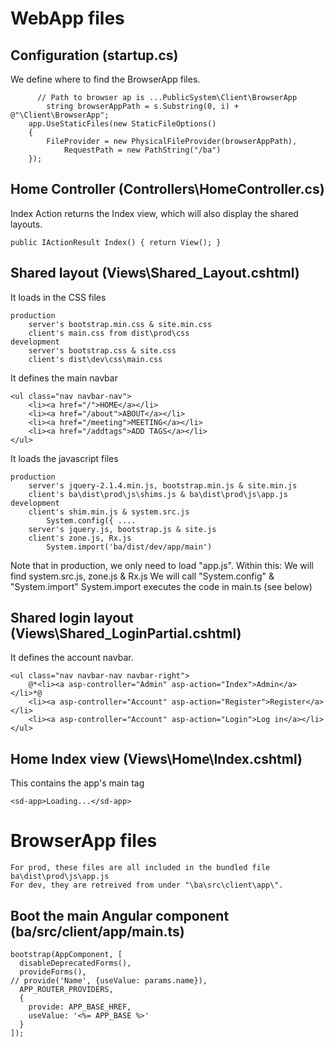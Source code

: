# WebApp files

## Configuration (startup.cs)

We define where to find the BrowserApp files.
```
	  // Path to browser ap is ...PublicSystem\Client\BrowserApp
		string browserAppPath = s.Substring(0, i) + @"\Client\BrowserApp"; 
	app.UseStaticFiles(new StaticFileOptions()
	{
		FileProvider = new PhysicalFileProvider(browserAppPath),
			RequestPath = new PathString("/ba")
	});
```

## Home Controller (Controllers\HomeController.cs)

Index Action returns the Index view, which will also display the shared layouts.

	public IActionResult Index() { return View(); }
	
## Shared layout (Views\Shared\_Layout.cshtml)

It loads in the CSS files

	production
		server's bootstrap.min.css & site.min.css
		client's main.css from dist\prod\css
	development
		server's bootstrap.css & site.css
		client's dist\dev\css\main.css
		
It defines the main navbar

```
<ul class="nav navbar-nav">
	<li><a href="/">HOME</a></li>
	<li><a href="/about">ABOUT</a></li>
	<li><a href="/meeting">MEETING</a></li>
	<li><a href="/addtags">ADD TAGS</a></li>
</ul>
```
	
It loads the javascript files

	production
		server's jquery-2.1.4.min.js, bootstrap.min.js & site.min.js 
		client's ba\dist\prod\js\shims.js & ba\dist\prod\js\app.js
	development
		client's shim.min.js & system.src.js
			System.config({ ....
		server's jquery.js, bootstrap.js & site.js
		client's zone.js, Rx.js
			System.import('ba/dist/dev/app/main')
			
Note that in production, we only need to load "app.js". Within this:
	We will find system.src.js, zone.js & Rx.js
	We will call "System.config" & "System.import"
	System.import executes the code in main.ts (see below)
					 
		
## Shared login layout (Views\Shared\_LoginPartial.cshtml)

It defines the account navbar.
```
<ul class="nav navbar-nav navbar-right">
	@*<li><a asp-controller="Admin" asp-action="Index">Admin</a></li>*@
	<li><a asp-controller="Account" asp-action="Register">Register</a></li>
	<li><a asp-controller="Account" asp-action="Login">Log in</a></li>
</ul>
```

## Home Index view (Views\Home\Index.cshtml)

This contains the app's main tag

	<sd-app>Loading...</sd-app>

	
# BrowserApp files

    For prod, these files are all included in the bundled file ba\dist\prod\js\app.js	
    For dev, they are retreived from under "\ba\src\client\app\".
	
## Boot the main Angular component (ba/src/client/app/main.ts)

```	
bootstrap(AppComponent, [
  disableDeprecatedForms(),
  provideForms(),
// provide('Name', {useValue: params.name}),
  APP_ROUTER_PROVIDERS,
  {
	provide: APP_BASE_HREF,
	useValue: '<%= APP_BASE %>'
  }
]);
```


